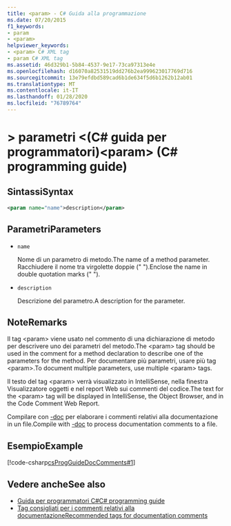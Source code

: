 ```yaml
---
title: <param> - C# Guida alla programmazione
ms.date: 07/20/2015
f1_keywords:
- param
- <param>
helpviewer_keywords:
- <param> C# XML tag
- param C# XML tag
ms.assetid: 46d329b1-5b84-4537-9e17-73ca97313e4e
ms.openlocfilehash: d16070a82531519dd276b2ea999623017769d716
ms.sourcegitcommit: 13e79efdbd589cad6b1de634f5d6b1262b12ab01
ms.translationtype: MT
ms.contentlocale: it-IT
ms.lasthandoff: 01/28/2020
ms.locfileid: "76789764"
---
```

# <a name="param-c-programming-guide"></a><span data-ttu-id="8d846-102">> parametri \<(C# guida per programmatori)</span><span class="sxs-lookup"><span data-stu-id="8d846-102">\<param> (C# programming guide)</span></span>

## <a name="syntax"></a><span data-ttu-id="8d846-103">Sintassi</span><span class="sxs-lookup"><span data-stu-id="8d846-103">Syntax</span></span>

```xml
<param name="name">description</param>
```

## <a name="parameters"></a><span data-ttu-id="8d846-104">Parametri</span><span class="sxs-lookup"><span data-stu-id="8d846-104">Parameters</span></span>

- `name`

  <span data-ttu-id="8d846-105">Nome di un parametro di metodo.</span><span class="sxs-lookup"><span data-stu-id="8d846-105">The name of a method parameter.</span></span> <span data-ttu-id="8d846-106">Racchiudere il nome tra virgolette doppie (" ").</span><span class="sxs-lookup"><span data-stu-id="8d846-106">Enclose the name in double quotation marks (" ").</span></span>

- `description`

  <span data-ttu-id="8d846-107">Descrizione del parametro.</span><span class="sxs-lookup"><span data-stu-id="8d846-107">A description for the parameter.</span></span>

## <a name="remarks"></a><span data-ttu-id="8d846-108">Note</span><span class="sxs-lookup"><span data-stu-id="8d846-108">Remarks</span></span>

<span data-ttu-id="8d846-109">Il tag \<param> viene usato nel commento di una dichiarazione di metodo per descrivere uno dei parametri del metodo.</span><span class="sxs-lookup"><span data-stu-id="8d846-109">The \<param> tag should be used in the comment for a method declaration to describe one of the parameters for the method.</span></span> <span data-ttu-id="8d846-110">Per documentare più parametri, usare più tag \<param>.</span><span class="sxs-lookup"><span data-stu-id="8d846-110">To document multiple parameters, use multiple \<param> tags.</span></span>

<span data-ttu-id="8d846-111">Il testo del tag \<param> verrà visualizzato in IntelliSense, nella finestra Visualizzatore oggetti e nel report Web sui commenti del codice.</span><span class="sxs-lookup"><span data-stu-id="8d846-111">The text for the \<param> tag will be displayed in IntelliSense, the Object Browser, and in the Code Comment Web Report.</span></span>

<span data-ttu-id="8d846-112">Compilare con [-doc](../../language-reference/compiler-options/doc-compiler-option.md) per elaborare i commenti relativi alla documentazione in un file.</span><span class="sxs-lookup"><span data-stu-id="8d846-112">Compile with [-doc](../../language-reference/compiler-options/doc-compiler-option.md) to process documentation comments to a file.</span></span>

## <a name="example"></a><span data-ttu-id="8d846-113">Esempio</span><span class="sxs-lookup"><span data-stu-id="8d846-113">Example</span></span>

[!code-csharp[csProgGuideDocComments#1](~/samples/snippets/csharp/VS_Snippets_VBCSharp/csProgGuideDocComments/CS/DocComments.cs#1)]

## <a name="see-also"></a><span data-ttu-id="8d846-114">Vedere anche</span><span class="sxs-lookup"><span data-stu-id="8d846-114">See also</span></span>

- [<span data-ttu-id="8d846-115">Guida per programmatori C#</span><span class="sxs-lookup"><span data-stu-id="8d846-115">C# programming guide</span></span>](../index.md)
- [<span data-ttu-id="8d846-116">Tag consigliati per i commenti relativi alla documentazione</span><span class="sxs-lookup"><span data-stu-id="8d846-116">Recommended tags for documentation comments</span></span>](./recommended-tags-for-documentation-comments.md)
